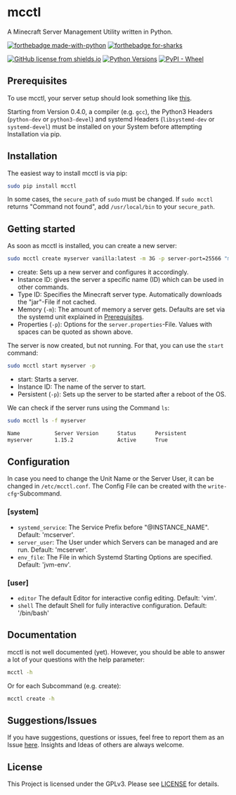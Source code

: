 # mcctl

A Minecraft Server Management Utility written in Python.

[![forthebadge made-with-python](https://ForTheBadge.com/images/badges/made-with-python.svg)](https://www.python.org/) [![forthebadge for-sharks](https://ForTheBadge.com/images/badges/for-sharks.svg)](https://www.reddit.com/r/BLAHAJ/)

[![GitHub license from shields.io](https://img.shields.io/github/license/DaTurret/mcctl.svg?style=for-the-badge)](https://github.com/DaTurret/mcctl/blob/master/LICENSE) [![Python Versions](https://img.shields.io/pypi/pyversions/mcctl?style=for-the-badge)](https://pypi.python.org/pypi/mcctl/) [![PyPI - Wheel](https://img.shields.io/pypi/format/mcctl?style=for-the-badge)](https://pypi.python.org/pypi/mcctl/)

## Prerequisites

To use mcctl, your server setup should look something like [this](https://gist.github.com/DaTurret/edc02105a0d85d603d322bf529057216).

Starting from Version 0.4.0, a compiler (e.g. `gcc`), the Python3 Headers (`python-dev` or `python3-devel`) and systemd Headers (`libsystemd-dev` or `systemd-devel`) must be installed on your System before attempting Installation via pip.

## Installation

The easiest way to install mcctl is via pip:

```sh
sudo pip install mcctl
```

In some cases, the `secure_path` of `sudo` must be changed. If `sudo mcctl` returns "Command not found", add `/usr/local/bin` to your `secure_path`.

## Getting started

As soon as mcctl is installed, you can create a new server:

```sh
sudo mcctl create myserver vanilla:latest -m 3G -p server-port=25566 "motd=My new fancy Minecraft Server!"
```

- create: Sets up a new server and configures it accordingly.
- Instance ID: gives the server a specific name (ID) which can be used in other commands.
- Type ID: Specifies the Minecraft server type. Automatically downloads the "jar"-File if not cached.
- Memory (`-m`): The amount of memory a server gets. Defaults are set via the systemd unit explained in [Prerequisites](#prerequisites).
- Properties (`-p`): Options for the `server.properties`-File. Values with spaces can be quoted as shown above.

The server is now created, but not running. For that, you can use the `start` command:

```sh
sudo mcctl start myserver -p
```

- start: Starts a server.
- Instance ID: The name of the server to start.
- Persistent (`-p`): Sets up the server to be started after a reboot of the OS.

We can check if the server runs using the Command `ls`:

```sh
sudo mcctl ls -f myserver

Name           Server Version      Status      Persistent  
myserver       1.15.2              Active      True
```

## Configuration

In case you need to change the Unit Name or the Server User, it can be changed in `/etc/mcctl.conf`. The Config File can be created with the `write-cfg`-Subcommand.

### [system]

- `systemd_service`: The Service Prefix before "@INSTANCE_NAME". Default: 'mcserver'.
- `server_user`: The User under which Servers can be managed and are run. Default: 'mcserver'.
- `env_file`: The File in which Systemd Starting Options are specified. Default: 'jvm-env'.

### [user]

- `editor` The default Editor for interactive config editing. Default: 'vim'.
- `shell` The default Shell for fully interactive configuration. Default: '/bin/bash'

## Documentation

mcctl is not well documented (yet). However, you should be able to answer a lot of your questions with the help parameter:

```sh
mcctl -h
```

Or for each Subcommand (e.g. create):

```sh
mcctl create -h
```

## Suggestions/Issues

If you have suggestions, questions or issues, feel free to report them as an Issue [here](https://github.com/DaTurret/mcctl/issues). Insights and Ideas of others are always welcome.

## License

This Project is licensed under the GPLv3. Please see [LICENSE](https://github.com/DaTurret/mcctl/blob/master/LICENSE) for details.
